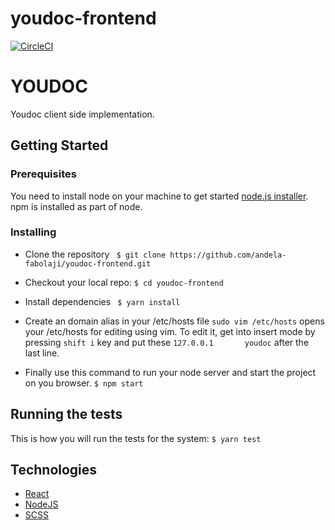 # youdoc-frontend
[![CircleCI](https://circleci.com/gh/andela-fabolaji/youdoc-frontend.svg?style=svg)](https://circleci.com/gh/andela-fabolaji/youdoc-frontend)

# YOUDOC
Youdoc client side implementation.

## Getting Started
### Prerequisites
You need to install node on your machine to get started
[node.js installer](https://nodejs.org/en/download/). npm is installed as part of node.

### Installing
 * Clone the repository
  ``` $ git clone https://github.com/andela-fabolaji/youdoc-frontend.git```

 * Checkout your local repo:
   ```$ cd youdoc-frontend```

 * Install dependencies
  ``` $ yarn install```

 * Create an domain alias in your /etc/hosts file
  ```sudo vim /etc/hosts``` opens your /etc/hosts for editing using vim.
  To edit it, get into insert mode by pressing ```shift i``` key and put these
   ```127.0.0.1       youdoc``` after the last line.

 * Finally use this command to run your node server and start the project on you browser.
   ```$ npm start```

## Running the tests
This is how you will run the tests for the system:
 ```$ yarn test```

## Technologies
* [React](https://facebook.github.io/react/)
* [NodeJS](https://nodejs.org/en/)
* [SCSS](http://sass-lang.com/documentation/file.SCSS_FOR_SASS_USERS.html)

